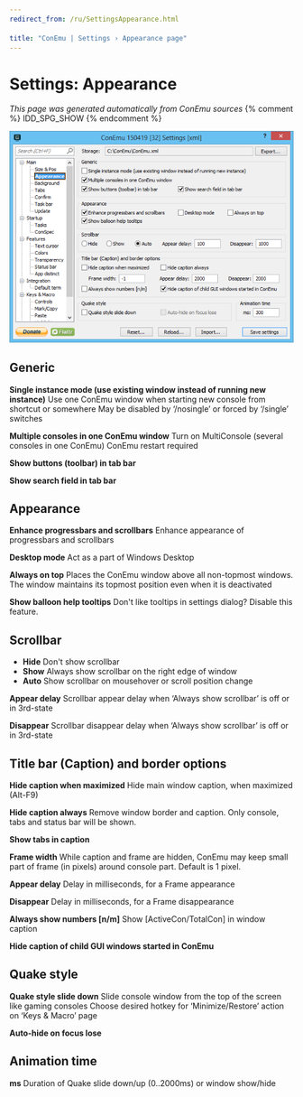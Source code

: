 ```yaml
---
redirect_from: /ru/SettingsAppearance.html

title: "ConEmu | Settings › Appearance page"
---
```


# Settings: Appearance

*This page was generated automatically from ConEmu sources*
{% comment %} IDD_SPG_SHOW {% endcomment %}

![ConEmu Settings: Appearance](/img/Settings-Appearance.png)



## Generic

**Single instance mode (use existing window instead of running new instance)** Use one ConEmu window when starting new console from shortcut or somewhere May be disabled by ‘/nosingle’ or forced by ‘/single’ switches

**Multiple consoles in one ConEmu window** Turn on MultiConsole (several consoles in one ConEmu) ConEmu restart required

**Show buttons (toolbar) in tab bar** 

**Show search field in tab bar** 



## Appearance

**Enhance progressbars and scrollbars** Enhance appearance of progressbars and scrollbars

**Desktop mode** Act as a part of Windows Desktop

**Always on top** Places the ConEmu window above all non-topmost windows. The window maintains its topmost position even when it is deactivated

**Show balloon help tooltips** Don't like tooltips in settings dialog? Disable this feature.



## Scrollbar




* **Hide** Don't show scrollbar
* **Show** Always show scrollbar on the right edge of window
* **Auto** Show scrollbar on mousehover or scroll position change




**Appear delay** Scrollbar appear delay when ‘Always show scrollbar’ is off or in 3rd-state

**Disappear** Scrollbar disappear delay when ‘Always show scrollbar’ is off or in 3rd-state



## Title bar (Caption) and border options

**Hide caption when maximized** Hide main window caption, when maximized (Alt-F9)

**Hide caption always** Remove window border and caption. Only console, tabs and status bar will be shown.

**Show tabs in caption** 

**Frame width** While caption and frame are hidden, ConEmu may keep small part of frame (in pixels) around console part. Default is 1 pixel.

**Appear delay** Delay in milliseconds, for a Frame appearance

**Disappear** Delay in milliseconds, for a Frame disappearance

**Always show numbers [n/m]** Show [ActiveCon/TotalCon] in window caption

**Hide caption of child GUI windows started in ConEmu** 



## Quake style

**Quake style slide down** Slide console window from the top of the screen like gaming consoles Choose desired hotkey for ‘Minimize/Restore’ action on ‘Keys & Macro’ page

**Auto-hide on focus lose** 



## Animation time



**ms** Duration of Quake slide down/up (0..2000ms) or window show/hide



